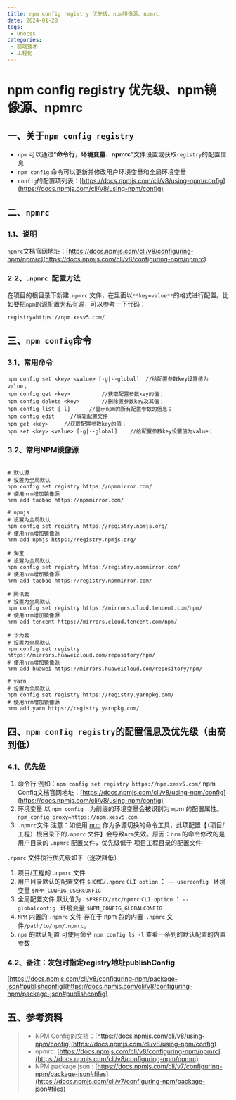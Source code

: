 ```yaml
---
title: npm config registry 优先级、npm镜像源、npmrc 
date: 2024-01-28
tags:
 - unocss
categories:
 - 前端技术
 - 工程化
---
```


# npm config registry 优先级、npm镜像源、npmrc

## 一、关于`npm config registry`

- `npm` 可以通过“**命令行**，**环境变量**、**npmrc**”文件设置或获取`registry`的配置信息
- `npm config` 命令可以更新并修改用户环境变量和全局环境变量
- `config`的配置项列表：[https://docs.npmjs.com/cli/v8/using-npm/config](https://docs.npmjs.com/cli/v8/using-npm/config)
## 二、`npmrc`
### 1.1、说明
`npmrc`文档官网地址：[https://docs.npmjs.com/cli/v8/configuring-npm/npmrc](https://docs.npmjs.com/cli/v8/configuring-npm/npmrc)
### 2.2、`.npmrc `配置方法
在项目的根目录下新建`.npmrc` 文件，在里面以`**key=value**`的格式进行配置。比如要把`npm`的源配置为私有源，可以参考一下代码：
```shell
registry=https://npm.xesv5.com/
```

## 三、`npm config`命令
### 3.1、常用命令
```shell
npm config set <key> <value> [-g|--global]  //给配置参数key设置值为value；
npm config get <key>          //获取配置参数key的值；
npm config delete <key>       //删除置参数key及其值；
npm config list [-l]      //显示npm的所有配置参数的信息；
npm config edit     //编辑配置文件
npm get <key>     //获取配置参数key的值；
npm set <key> <value> [-g|--global]    //给配置参数key设置值为value；
```
### 3.2、常用NPM镜像源
```shell

# 默认源
# 设置为全局默认
npm config set registry https://npmmirror.com/
# 使用nrm增加镜像源
nrm add taobao https://npmmirror.com/

# npmjs
# 设置为全局默认
npm config set registry https://registry.npmjs.org/
# 使用nrm增加镜像源
nrm add npmjs https://registry.npmjs.org/

# 淘宝
# 设置为全局默认
npm config set registry https://registry.npmmirror.com/
# 使用nrm增加镜像源
nrm add taobao https://registry.npmmirror.com/

# 腾讯云
# 设置为全局默认
npm config set registry https://mirrors.cloud.tencent.com/npm/
# 使用nrm增加镜像源
nrm add tencent https://mirrors.cloud.tencent.com/npm/

# 华为云 
# 设置为全局默认
npm config set registry https://mirrors.huaweicloud.com/repository/npm/
# 使用nrm增加镜像源
nrm add huawei https://mirrors.huaweicloud.com/repository/npm/

# yarn 
# 设置为全局默认
npm config set registry https://registry.yarnpkg.com/
# 使用nrm增加镜像源
nrm add yarn https://registry.yarnpkg.com/

```

## 四、`npm config registry`的配置信息及优先级（由高到低）
### 4.1、优先级

1. 命令行
例如：`npm config set registry https://npm.xesv5.com/`
npm Config文档官网地址：[https://docs.npmjs.com/cli/v8/using-npm/config](https://docs.npmjs.com/cli/v8/using-npm/config)
2. 环境变量
以 `npm_config_ `为前缀的环境变量会被识别为 npm 的配置属性。
` npm_config_proxy=https://npm.xesv5.com `
3. `.npmrc`文件
注意：如使用 [nrm](https://www.npmjs.com/package/nrm) 作为多源切换的命令工具，此项配置【（项目/工程）根目录下的`.npmrc` 文件】会导致`nrm`失效。原因：`nrm` 的命令修改的是 用户目录的 `.npmrc` 配置文件，优先级低于 项目工程目录的配置文件

`.npmrc`  文件执行优先级如下（逐次降低）
   1. 项目/工程的 `.npmrc` 文件
   2. 用户目录默认的配置文件 `$HOME/.npmrc`
`CLI option` ： `-- userconfig ` 
环境变量 `$NPM_CONFIG_USERCONFIG`
   3. 全局配置文件
默认值为`：$PREFIX/etc/npmrc`
`CLI option` ： `-- globalconfig ` 
环境变量 `$NPM_CONFIG_GLOBALCONFIG`
   4. `NPM` 内置的 `.npmrc` 文件
存在于 npm 包的内置` .npmrc` 文件`/path/to/npm/.npmrc`。
4. `npm` 的默认配置
可使用命令 `npm config ls -l` 查看一系列的默认配置的内置参数 
### 4.2、备注：发包时指定registry地址publishConfig
[https://docs.npmjs.com/cli/v8/configuring-npm/package-json#publishconfig](https://docs.npmjs.com/cli/v8/configuring-npm/package-json#publishconfig)
## 五、参考资料
> - NPM Config的文档：[https://docs.npmjs.com/cli/v8/using-npm/config](https://docs.npmjs.com/cli/v8/using-npm/config)
> - npmrc: [https://docs.npmjs.com/cli/v8/configuring-npm/npmrc](https://docs.npmjs.com/cli/v8/configuring-npm/npmrc)
> - NPM package.json : [https://docs.npmjs.com/cli/v7/configuring-npm/package-json#files](https://docs.npmjs.com/cli/v7/configuring-npm/package-json#files)



